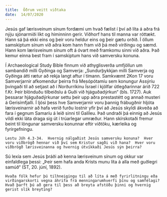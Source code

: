 ```yaml
---
title:  Öðrum veitt viðtaka
date:  14/07/2020
---
```


Jesús gaf lærisveinum sínum fordæmi um hvað fælist í því að líta á aðra frá nýju sjónarmiði líkt og himinninn gerir.  Viðhorf hans til manna var róttækt.  Hann sá þá ekki eins og þeir voru heldur eins og þeir gætu orðið.  Í öllum samskiptum sínum við aðra kom hann fram við þá með virðingu og sæmd.  Hann kom lærisveinum sínum oft á óvart með framkomu sinni við aðra.  Það kemur einna best fram í samskiptum hans við samversku konuna.

Í Archaeological Study Bible finnum við athyglisverða umfjöllun um sambandið milli Gyðinga og Samverja:  „Sundurþykkjan milli Samverja og Gyðinga átti rætur að rekja langt aftur í tímann.  Samkvæmt 2Kon 17 voru Samverjarnir afkomendur þeirra frá Mesópótamíu sem konungur Assýríu þvingaði til að setjast að í Norðurríkinu Ísrael í kjölfar útlegðarinnar árið 722 f.Kr.  Þeir blönduðu tilbeiðslu á Guði við hjáguðadýrkun“ (bls. 1727).  Auk þessarar hjáguðadýrkunar settu þeir upp aðra prestastétt og annað musteri á Gerisímfjalli.  Í ljósi þess hve Samverjarnir voru þannig frábugðnir hljóta lærisveinarnir að hafa verið furðu lostnir yfir því að Jesús skyldi ákveða að fara í gegnum Samaríu á leið sinni til Galíleu.  Það undraði þá einnig að Jesús vildi ekki láta draga sig út í trúarlegar umræður.   Hann skírskotaði fremur beint til löngunar samversku konunnar eftir viðtöku, kærleika og fyrirgefningu.

`Lestu Jóh 4.3-34.  Hvernig nálgaðist Jesús samversku konuna?  Hver voru viðbrögð hennar við því sem Kristur sagði við hana?  Hver voru viðbrögð lærisveinanna og hvernig útvíkkaði Jesús sýn þeirra?`

Sú lexía sem Jesús þráði að kenna lærisveinum sínum og okkur var einfaldlega þessi:  „Þeir sem hafa anda Krists munu líta á alla með guðlegri samúð“ (ST, 20. júní, 1892).

`Hvaða fólk hefur þú tilhneigingu til að líta á með fyrirlitningu eða virðingarskorti vegna áhrifa frá menningarumhverfi þínu og samfélagi? Hvað þarft þú að gera til þess að breyta afstöðu þinni og hvernig gerist slík breyting?`